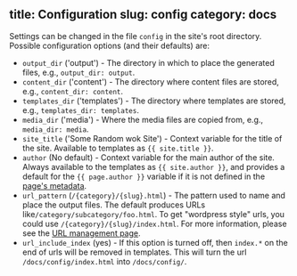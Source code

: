 title: Configuration
slug: config
category: docs
---
Settings can be changed in the file `config` in the site's root directory.
Possible configuration options (and their defaults) are:

- `output_dir` ('output') - The directory in which to place the generated
  files, e.g., `output_dir: output`.
- `content_dir` ('content') - The directory where content files are stored,
  e.g., `content_dir: content`.
- `templates_dir` ('templates') - The directory where templates are stored,
  e.g., `templates_dir: templates`.
- `media_dir` ('media') - Where the media files are copied from, e.g.,
  `media_dir: media`.
- `site_title` ('Some Random wok Site') - Context variable for the title of the
  site. Available to templates as `{{ site.title }}`.
- `author` (No default) - Context variable for the main author of the site.
  Always available to the templates as `{{ site.author }}`, and provides a
  default for the `{{ page.author }}` variable if it is not defined in the
  [page's metadata][content].
- `url_pattern` (`/{category}/{slug}.html`) - The pattern used to name and
  place the output files. The default produces URLs
  like`/category/subcategory/foo.html`. To get "wordpress style" urls, you
  could use `/{category}/{slug}/index.html`. For more information, please see
  the [URL management page][URLs].
- `url_include_index` (yes) - If this option is turned off, then `index.*` on
  the end of urls will be removed in templates. This will turn the url
  `/docs/config/index.html` into `/docs/config/`.

[content]: /docs/content/
[URLs]: /docs/urls/
